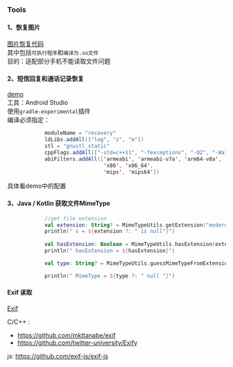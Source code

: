 ### Tools

#### 1、恢复图片
[图片恢复代码](https://github.com/xiaoxiaoying/Tools/tree/master/%E5%9B%BE%E7%89%87%E6%81%A2%E5%A4%8D)  
其中包括`可执行程序`和`编译为.so文件`  
目的：适配部分手机不能读取文件问题

#### 2、短信回复和通话记录恢复
[demo](https://github.com/xiaoxiaoying/Tools/tree/master/RecoverySMS)  
工具：Android Studio  
使用`gradle-experimental`插件  
编译必须指定： 

```java
            moduleName = "recovery"
            ldLibs.addAll(["log", "z", "m"])
            stl = "gnustl_static"
            cppFlags.addAll(["-std=c++11", "-fexceptions", "-O2", "-Wall", "-frtti", "-pie", " -fPIE"])
            abiFilters.addAll(['armeabi', 'armeabi-v7a', 'arm64-v8a',
                               'x86', 'x86_64',
                               'mips', 'mips64'])

```
具体看demo中的配置

#### 3、Java / Kotlin 获取文件MimeType
```Kotlin
            //get file extension
            val extension: String? = MimeTypeUtils.getExtension("modernizr.js")
            println(" s = ${extension ?: " is null"}")
            
            val hasExtension: Boolean = MimeTypeUtils.hasExtension(extension!!)
            println(" hasExtension = ${hasExtension}")

            val type: String? = MimeTypeUtils.guessMimeTypeFromExtension(extension)

            println(" MimoType = ${type ?: " null "}")

```

#### Exif 读取
[Exif](https://github.com/xiaoxiaoying/Tools/tree/master/Exif) 

C/C++ : 
- https://github.com/mkttanabe/exif
- https://github.com/twitter-university/Exify

js: https://github.com/exif-js/exif-js
